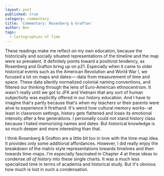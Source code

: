 ```yaml
---
layout: post
published: true
category: commentary
title: 'Commentary: Rosenberg & Grafton'
author: Ben
tags:
  - Cartographies of Time
---
```

These readings make me reflect on my own education, because the historically and socially situated representations of the timeline and the map were so prevalent. It definitely points toward a positivist tendency, as Rosenberg and Grafton bring up on p21. Especially when it came to older historical events such as the American Revolution and World War I, we focused a lot on maps and dates—-data from measurement of time and space. These data silently normalized colonial naming conventions, and filtered our thinking through the lens of Euro-American ethnocentrism. It wasn't really until we got to JFK and Vietnam that any sort of human subjectivity was explicitly offered in our history education. And I have to imagine that's partly because that's when my teachers or their parents were alive to experience it firsthand. It's weird how cultural memory works--at least in classroom settings, history gets flattened and loses its emotional intensity after a few generations. I personally could not stand history class because I hated memorizing names and dates. But historical knowledge is so much deeper and more interesting than that.

I think Rosenberg & Grafton are a little bit too in love with the time-map idea. It provides only some additional affordances. However, I did really enjoy the breakdown of the matrix style representations towards timelines and then towards time-maps. I'm especially fascinated in Chapter 4 at these ideas to condense _all of history_ into these single charts. It was a much less specialized time in terms of academia and historical study. But it's obvious how much is lost in such a condensation.